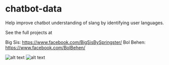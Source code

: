 # chatbot-data
Help improve chatbot understanding of slang by identifying user languages.

See the full projects at

Big Sis: https://www.facebook.com/BigSisBySpringster/
Bol Behen: https://www.facebook.com/BolBehen/

![alt text](https://scontent-sjc3-1.xx.fbcdn.net/v/t1.0-9/128343064_718447852125770_3848956526864246038_o.jpg?_nc_cat=109&ccb=2&_nc_sid=e3f864&_nc_ohc=IryJK6hqYiIAX_ctI2Z&_nc_ht=scontent-sjc3-1.xx&oh=07480be9fbe1b52fca41b9292ad4988d&oe=601EF1E4)
![alt text](https://scontent-sjc3-1.xx.fbcdn.net/v/t1.0-9/124540950_198412701749972_214214472595899654_o.png?_nc_cat=109&ccb=2&_nc_sid=e3f864&_nc_ohc=SpFg6ROs6OYAX_MQxSr&_nc_ht=scontent-sjc3-1.xx&oh=b5b64163a954d8d1d997e7045af7caf4&oe=601ED487)
